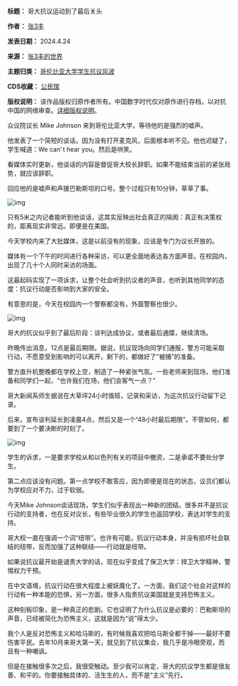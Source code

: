 

**标题：** 哥大抗议运动到了最后关头  

**作者：** [张3丰](https://chinadigitaltimes.net/space/张3丰)  

**发表日期：** 2024.4.24  

**来源：** [张3丰的世界](https://web.archive.org/web/https://mp.weixin.qq.com/s/SAyGqEE91eV3v16bCSTACg)  

**主题归类：** [哥伦比亚大学学生抗议风波](https://chinadigitaltimes.net/space/哥伦比亚大学学生抗议风波)  

**CDS收藏：** [公民馆](https://chinadigitaltimes.net/space/%E5%85%AC%E6%B0%91%E9%A6%86)  

**版权说明：** 该作品版权归原作者所有。中国数字时代仅对原作进行存档，以对抗中国的网络审查。[详细版权说明](https://chinadigitaltimes.net/chinese/copyright)。


众议院议长 Mike Johnson 来到哥伦比亚大学，等待他的是强烈的嘘声。


他发表了一个简短的谈话。因为没有打开麦克风，后面根本听不见。他也迟疑了，学生喊道：We can’ t hear you。然后是哄笑。


看媒体实时更新，他谈话的内容是督促哥大校长辞职。如果不能结束当前的紧张局势，就应该辞职。


回应他的是嘘声和声援巴勒斯坦的口号。整个过程只有10分钟，草草了事。


![img](https://chinadigitaltimes.net/chinese/files/2024/04/post-707268-662aa1571f55b.)


只有5米之内记者能听到他谈话，这其实反映出社会真正的隔阂：真正有决策权的，距离现实非常远。即便是在美国。


今天学校内来了大批媒体，这是以前没有的现象，应该是专门为议长开放的。


媒体有一个下午的时间进行各种采访，可以更全面地表达各方面声音。在校园内，出现了几十个人同时采访的场面。


这最起码实现了一项诉求，让整个社会听到抗议者的声音，也听到其他同学的态度：抗议行动是否影响到大家的安全。


有意思的是，今天在校园内一个警察都没有，外面警察也很少。


![img](https://chinadigitaltimes.net/chinese/files/2024/04/post-707268-662aa157405e3.)


哥大的抗议似乎到了最后阶段：谈判达成协议，或者最后通牒，继续清场。


昨晚传出消息，12点是最后期限。据说，抗议现场向同学们通报，警方可能采取行动，不愿意受到影响的可以离开，剩下的，都做好了“被捕”的准备。


警方直升机整晚都在学校上空，制造了一种紧张气氛。一些老师来到现场，他们准备和同学们一起，“也许我们在场，他们会客气一点？”


哥大新闻系师生据说在大草坪24小时值班，记录和采访，为这次抗议行动留下记录。


后来，宣布谈判延长到凌晨4点，然后又是一个“48小时最后期限”。不管如何，都要到了一个要决断的时刻了。


![img](https://chinadigitaltimes.net/chinese/files/2024/04/post-707268-662aa157619d9.)


学生的诉求，一是要求学校从和以色列有关的项目中撤资，二是承诺不要处分学生。


第二点应该没有问题。第一点学校不敢答应，因为即便是现在的状态，议员们都认为学校应对不力，过于软弱。


今天Mike Johnson谈话现场，学生们似乎表现出一种新的团结。很多并不是抗议行动的支持者，也在反对议长，有些毕业很久的学生也返回学校，表达对学生的支持。


哥大校一直在强调一个词“纽带”。也许有可能，抗议行动本身，并没有损坏社会联结的纽带，反而加强了这种联结——行动就是纽带。


如果说抗议最开始是谴责大学的话，现在似乎变成了保卫大学：捍卫大学精神，警惕权力干预。


在中文语境，抗议行动在很大程度上被妖魔化了。一方面，我们这个社会对这样的行动有一种本能的恐惧，另一方面，很多人指责抗议美国就是支持恐怖主义。


这种刻板印象，是一种真正的悲剧。它也证明了为什么抗议是必要的：巴勒斯坦的声音，已经被简化为恐怖主义，这就是因为“说”得太少。


我个人是反对恐怖主义和哈马斯的，有时候我喜欢把哈马斯全都干掉——最好不要伤害平民。去年10月来哥大第一天，就见到了抗议集会，我几乎是冷眼旁观，而且有一种嘲讽。


但是在接触很多次之后，我很受触动。至少我可以肯定，哥大的抗议学生都是很友善、和平的。你要接触具体的、活生生的人，而不是“主义”先行。

